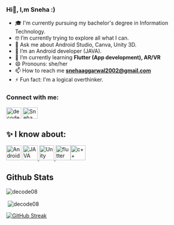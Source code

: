 ### Hi👋, I,m Sneha :)

<!--
**decode08/decode08** is a ✨ _special_ ✨ repository because its `README.md` (this file) appears on your GitHub profile.

Here are some ideas to get you started:


- 👯 I’m looking to collaborate on ...
- 🤔 I’m looking for help with ...
- 💬 Ask me about ...
- 📫 How to reach me: ...
- 😄 Pronouns: ...

-->
- 🎓 I'm currently pursuing my bachelor's degree in Information Technology.
- 🤓 I’m currently trying to explore all what I can.
- 💬 Ask me about Android Studio, Canva, Unity 3D.
- 🤔 I’m an Android developer (JAVA).
- 🌱 I’m currently learning **Flutter (App development), AR/VR**
- 😄 Pronouns: she/her
- 📫 How to reach me **snehaaggarwal2002@gmail.com**
- ⚡ Fun fact: I'm a logical overthinker.

<h3 align="left">Connect with me:</h3>
<p align="left">
<a href="https://twitter.com/striking778" target="blank"><img align="center" src="https://raw.githubusercontent.com/rahuldkjain/github-profile-readme-generator/master/src/images/icons/Social/twitter.svg" alt="decode08" height="30" width="40" /></a>
<a href="https://www.linkedin.com/in/sneha-aggarwal-129530164/" target="blank"><img align="center" src="https://raw.githubusercontent.com/rahuldkjain/github-profile-readme-generator/master/src/images/icons/Social/linked-in-alt.svg" alt="Sneha Aggarwal" height="30" width="40" /></a>

</p>

## ✨ I know about:
<p align="left"> <img src="https://cdn.jsdelivr.net/gh/devicons/devicon/icons/androidstudio/androidstudio-original.svg"
           alt="Android Studio" width="40" height="40"/> </a><a href="https://www.java.com/en/" target="_blank">
         <img src="https://cdn.jsdelivr.net/gh/devicons/devicon/icons/java/java-original-wordmark.svg"
           alt="JAVA" width="40" height="40"/></a><a href="https://unity.com/" target="_blank"> 
            <img src="https://cdn.jsdelivr.net/gh/devicons/devicon/icons/unity/unity-original.svg"
           alt="Unity" width="40" height="40"/><a href="https://flutter.dev/" target="_blank"> 
            <img src="https://cdn.jsdelivr.net/gh/devicons/devicon/icons/flutter/flutter-original.svg"
           alt="flutter" width="40" height="40"/></a><a href="https://isocpp.org//" target="_blank"><img src="https://cdn.jsdelivr.net/gh/devicons/devicon/icons/cplusplus/cplusplus-original.svg"" alt="c++" width="40" height"40"/> </a> </p> 

## Github Stats
<p><img align="left" src="https://github-readme-stats.vercel.app/api/top-langs?username=decode08&show_icons=true&locale=en&layout=compact" alt="decode08" /></p>
<br>
<p>&nbsp;<img align="center" src="https://github-readme-stats.vercel.app/api?username=decode08&show_icons=true&locale=en" alt="decode08" /></p>

[![GitHub Streak](https://github-readme-streak-stats.herokuapp.com?user=decode08&theme=dark&date_format=M%20j%5B%2C%20Y%5D)](https://git.io/streak-stats)
          
